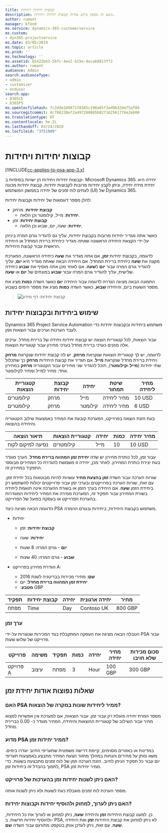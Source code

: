 ```yaml
---
title: קבוצות יחידות ויחידות
description: נושא זה מספק מידע אודות קבוצות יחידות ויחידות.
author: rumant
manager: kfend
ms.service: dynamics-365-customerservice
ms.custom:
- dyn365-projectservice
ms.date: 03/05/2019
ms.topic: article
ms.prod: ''
ms.technology: ''
ms.assetid: b5422be3-5bfc-4ee2-b19a-4eca68813ff2
ms.author: rumant
audience: Admin
search.audienceType:
- admin
- customizer
- enduser
search.app:
- D365CE
- D365PS
ms.openlocfilehash: fc2dde2d9471f8585c190a65f3ad9b32de75af86
ms.sourcegitcommit: 8c786230ef2a497280885b827162561776e2eb00
ms.translationtype: HT
ms.contentlocale: he-IL
ms.lasthandoff: 03/24/2020
ms.locfileid: "3751909"
---
```

# <a name="unit-groups-and-units"></a>קבוצות יחידות ויחידות

[!INCLUDE[cc-applies-to-psa-app-3.x](../includes/cc-applies-to-psa-app-3x.md)]

קבוצות יחידות ויחידות הן ישויות בסיסיות ב- Microsoft Dynamics 365. יחידה היא יחידת מידה יחידה, וניתן לקבץ יחידות מרובות לקבוצות יחידות. קבוצת יחידות מכונה לעתים לוח זמנים של יחידה בממשק המשתמש (UI) של Dynamics 365. 

להלן מספר דוגמאות של יחידות וקבוצות יחידות:
 
- **קבוצת יחידות**: מרחק 
    - **יחידות**: מייל, קילומטר וכן הלאה.
- **קבוצת יחידות**: זמן
    - **יחידות**: שעה, יום, שבוע וכן הלאה. 

כאשר אתה מגדיר יחידות מרובות בקבוצת יחידות, עליך גם להגדיר גורם המרה ביניהן על-ידי הקצאת היחידה הראשונה שאתה מגדיר כיחידת ברירת המחדל או היחידה הראשית עבור קבוצת היחידות. 

לדוגמה, בקבוצת יחידות **זמן**, אם אתה מגדיר את **שעה** כיחידה הראשונה, המערכת מקצה את **שעה** כיחידת ברירת המחדל. אם היחידה הבאה שאתה מגדיר היא **יום**, עליך להגדיר גורם המרה עבור **יום** ל**שעה**. אם לאחר מכן אתה מוסיף את **שבוע** כיחידה שלישית, עליך להגדיר גורם המרה עבור **שבוע** במונחים של **יום** או **שעה**. 

התמונה הבאה מציגה הגדרה לדוגמה עבור היחידה **יום** כאשר השדה **כמות** מציג את מספר השעות ביום, והיחידה **שבוע**, כאשר השדה **כמות** מציג את מספר הימים בשבוע.

> ![קבוצת יחידות: דף מידע](media/advanced-2.png)

## <a name="using-units-and-unit-groups"></a>שימוש ביחידות ובקבוצות יחידות

Dynamics 365 Project Service Automation משתמש ביחידות ובקבוצות יחידות כדי לעבד הערכות וערכים עבור הוצאות וזמן. 

עבור הוצאות, לכל קטגוריית הוצאה יש קבוצת יחידות ויחידה של ברירת מחדל. ערכים אלה מוזנים כערכי ברירת מחדל בערכי מחירון עבור קטגוריות הוצאות. 

לדוגמה, יש לך קטגוריית הוצאות שנקראת **מרחק**. יש לה קבוצת יחידות שנקראת **מרחק** ויחידת ברירת מחדל שנקראת **מייל**. אם תגדיר את קבוצת היחידות **מרחק** כך שתכלול שתי יחידות (**מייל** ו**קילומטר**), תוכל להגדיר שני מחירים עבור הקטגוריה **מרחק** במחירון אחד: מחיר למייל ומחיר לקילומטר.

| קטגוריית הוצאות  | קבוצת יחידות  | יחידה      | שיטת תמחור  | מחיר ליחידה  |
|-------------------|---------------|-----------|-------------------|-------------------|
| קילומטרים           | מרחק      | מייל      | מחיר ליחידה    | 10‎ USD            |
| קילומטרים           | מרחק      | קילומטר | מחיר ליחידה    |  6‎ USD            |

בעת הזנת הוצאה בפרוייקט, המערכת קובעת את המחיר באמצעות שילוב הקטגוריה והיחידה בהוצאה. 

| תיאור הוצאה        | קטגוריית הוצאות  | יחידה  | כמות  | מחיר יחידה   |
|----------------------------|---------------------|-------|-----------|----------------|
| נסיעה למיקום לקוח | קילומטרים             | מייל  | 10        | 10‎ USD         |

עבור זמן, לכל כותרת מחירון יש שדה **יחידת זמן המהווה ברירת מחדל**. הערך מוגדר בעת יצירת כותרת המחירון. לאחר מכן, יחידה זו משמשת להגדרת כל המחירים מבוססי התפקיד במחירון זה.

שורות הערכה עבור השדה **זמן בהצעת מחיר** עשויות להיות מבוטאות בכל יחידת זמן. עם זאת, שורות הערכה בפרוייקטים ובערכי זמן עבור פרוייקטים יכולות להשתמש רק ביחידת הזמן **שעה**. אם היחידה בערך הזמן או בשורת ההערכה אינה תואמת ליחידה בשורת המחירון עבור תפקיד זה, המערכת ממירה את המחיר ליחידות המוגדרות בהערכת הפרוייקט או בעסקה בפועל של הפרוייקט.

הדוגמה הבאה מציגה כיצד PSA משתמש בקבוצת היחידות, ביחידות ובגורם ההמרה.
- יחידות

   - **קבוצת יחידות**: זמן 
   - **יחידות**: שעה 
    
    - **יום** - גורם המרה: 8 שעות       
    - **שבוע** - גורם המרה: 40 שעות  
        
- הגדרת מחירון בפרוייקט A:

    - **שם**: מחירי מכירות בבריטניה לשנת 2016 
    - **יחידת זמן המהווה ברירת מחדל**: יום 
    - **מטבע**:‏ GBP

| תפקיד      | קבוצת יחידות | יחידה | יחידה ארגונית | מחיר   |
|-----------|------------|------|---------------------|---------|
| מפתח | Time       | Day  | Contoso UK          | 80‎0 GBP |

### <a name="time-entry"></a>ערך זמן

הטבלה הבאה מציגה את העסקה המתקבלת בצד המכירות שנוצרות על-ידי PSA עבור פרוייקט של שלוש שעות.


| פרוייקט   | משימה    | תפקיד      | כמות | יחידה  | מחיר יחידה | סכום מכירות שלא חויבו |
|-----------|---------|-----------|----------|-------|------------|-----------------------|
| פרוייקט A | עיצוב  | מפתח | 3        | Hour  | 10‎0 GBP    | 300‎ GBP               |

## <a name="time-unit-faq"></a>שאלות נפוצות אודות יחידת זמן

### <a name="does-psa-convert-to-different-units-in-the-case-of-expenses"></a>האם PSA ממיר ליחידות שונות במקרה של הוצאות?
מספר המרת יחידה פועלת רק עבור זמן. עבור הוצאות, אם למערכת אין אפשרות למצוא מחיר עבור השילוב של קטגוריית ההוצאות והיחידה, המחיר מוגדר כ- 0.00 כברירת מחדל.

### <a name="why-does-psa-convert-time-units"></a>מדוע PSA ממיר יחידות זמן?
במדינות או באזורים מסוימים, קיימת דרישה משפטית שתעריפי החיוב יוגדרו בימים. משא ומתן על מחירים והנחות במהלך מחזור הצעת המחיר מתבצע באמצעות תעריפי יום עבור כל תפקיד הניתן לחיוב. הזנת הערכה וזמן של לוח זמנים מתבצעת בשעות. כדי לתמוך בהבדל זה ביחידות זמן, PSA ממיר יחידות זמן.

### <a name="can-time-units-be-changed-on-project-estimates"></a>האם ניתן לשנות יחידות זמן בהערכות של פרוייקט?
מספר הערכת לוח זמנים מוגבלת כעת לשעות ולא ניתן לשנות אותה.

### <a name="can-units-and-unit-groups-be-edited-deleted-and-added"></a>האם ניתן לערוך, למחוק ולהוסיף יחידות וקבוצות יחידות?
כן. למעט קבוצת היחידות **זמן** והיחידה **שעה**, ניתן למחוק או לערוך את כל היחידות, ולהוסיף יחידות חדשות. ב- PSA, לא ניתן למחוק את קבוצת היחידות **זמן** ואת היחידה **שעה**. עם זאת, ניתן לעדכן אותן בטקסט מתורגם עבור השדה **שם**.
